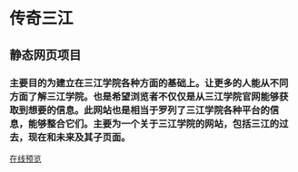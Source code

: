 # 传奇三江
## 静态网页项目
### 主要目的为建立在三江学院各种方面的基础上。让更多的人能从不同方面了解三江学院。也是希望浏览者不仅仅是从三江学院官网能够获取到想要的信息。此网站也是相当于罗列了三江学院各种平台的信息，能够整合它们。主要为一个关于三江学院的网站，包括三江的过去，现在和未来及其子页面。

[在线预览](http://www.sju.site/web/Zero/)
